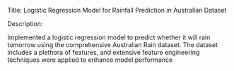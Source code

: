 Title: Logistic Regression Model for Rainfall Prediction in Australian Dataset

Description:

Implemented a logistic regression model to predict whether it will rain tomorrow using the comprehensive Australian Rain dataset. The dataset includes a plethora of features, and extensive feature engineering techniques were applied to enhance model performance

